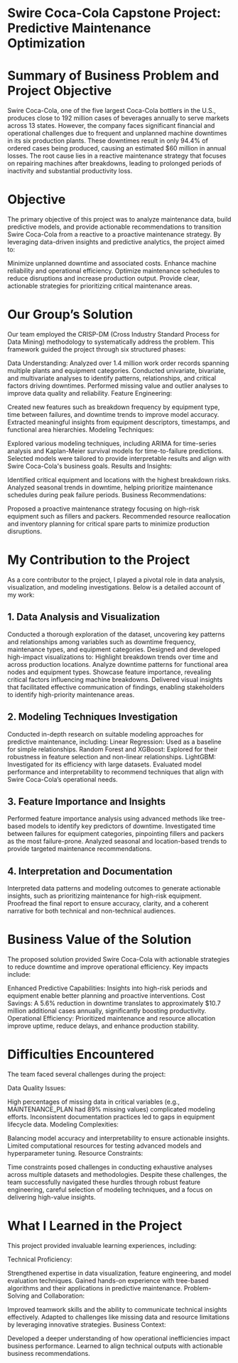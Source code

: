 
# Swire Coca-Cola Capstone Project: Predictive Maintenance Optimization

# Summary of Business Problem and Project Objective
Swire Coca-Cola, one of the five largest Coca-Cola bottlers in the U.S., produces close to 192 million cases of beverages annually to serve markets across 13 states. However, the company faces significant financial and operational challenges due to frequent and unplanned machine downtimes in its six production plants. These downtimes result in only 94.4% of ordered cases being produced, causing an estimated $60 million in annual losses. The root cause lies in a reactive maintenance strategy that focuses on repairing machines after breakdowns, leading to prolonged periods of inactivity and substantial productivity loss.

# Objective
The primary objective of this project was to analyze maintenance data, build predictive models, and provide actionable recommendations to transition Swire Coca-Cola from a reactive to a proactive maintenance strategy. By leveraging data-driven insights and predictive analytics, the project aimed to:

Minimize unplanned downtime and associated costs.
Enhance machine reliability and operational efficiency.
Optimize maintenance schedules to reduce disruptions and increase production output.
Provide clear, actionable strategies for prioritizing critical maintenance areas.

# Our Group’s Solution
Our team employed the CRISP-DM (Cross Industry Standard Process for Data Mining) methodology to systematically address the problem. This framework guided the project through six structured phases:

Data Understanding:
Analyzed over 1.4 million work order records spanning multiple plants and equipment categories.
Conducted univariate, bivariate, and multivariate analyses to identify patterns, relationships, and critical factors driving downtimes.
Performed missing value and outlier analyses to improve data quality and reliability.
Feature Engineering:

Created new features such as breakdown frequency by equipment type, time between failures, and downtime trends to improve model accuracy.
Extracted meaningful insights from equipment descriptors, timestamps, and functional area hierarchies.
Modeling Techniques:

Explored various modeling techniques, including ARIMA for time-series analysis and Kaplan-Meier survival models for time-to-failure predictions.
Selected models were tailored to provide interpretable results and align with Swire Coca-Cola's business goals.
Results and Insights:

Identified critical equipment and locations with the highest breakdown risks.
Analyzed seasonal trends in downtime, helping prioritize maintenance schedules during peak failure periods.
Business Recommendations:

Proposed a proactive maintenance strategy focusing on high-risk equipment such as fillers and packers.
Recommended resource reallocation and inventory planning for critical spare parts to minimize production disruptions.

# My Contribution to the Project
As a core contributor to the project, I played a pivotal role in data analysis, visualization, and modeling investigations. Below is a detailed account of my work:

## 1. Data Analysis and Visualization
Conducted a thorough exploration of the dataset, uncovering key patterns and relationships among variables such as downtime frequency, maintenance types, and equipment categories.
Designed and developed high-impact visualizations to:
Highlight breakdown trends over time and across production locations.
Analyze downtime patterns for functional area nodes and equipment types.
Showcase feature importance, revealing critical factors influencing machine breakdowns.
Delivered visual insights that facilitated effective communication of findings, enabling stakeholders to identify high-priority maintenance areas.
## 2. Modeling Techniques Investigation
Conducted in-depth research on suitable modeling approaches for predictive maintenance, including:
Linear Regression: Used as a baseline for simple relationships.
Random Forest and XGBoost: Explored for their robustness in feature selection and non-linear relationships.
LightGBM: Investigated for its efficiency with large datasets.
Evaluated model performance and interpretability to recommend techniques that align with Swire Coca-Cola’s operational needs.
## 3. Feature Importance and Insights
Performed feature importance analysis using advanced methods like tree-based models to identify key predictors of downtime.
Investigated time between failures for equipment categories, pinpointing fillers and packers as the most failure-prone.
Analyzed seasonal and location-based trends to provide targeted maintenance recommendations.
## 4. Interpretation and Documentation
Interpreted data patterns and modeling outcomes to generate actionable insights, such as prioritizing maintenance for high-risk equipment.
Proofread the final report to ensure accuracy, clarity, and a coherent narrative for both technical and non-technical audiences.


# Business Value of the Solution
The proposed solution provided Swire Coca-Cola with actionable strategies to reduce downtime and improve operational efficiency. Key impacts include:

Enhanced Predictive Capabilities: Insights into high-risk periods and equipment enable better planning and proactive interventions.
Cost Savings: A 5.6% reduction in downtime translates to approximately $10.7 million additional cases annually, significantly boosting productivity.
Operational Efficiency: Prioritized maintenance and resource allocation improve uptime, reduce delays, and enhance production stability.


# Difficulties Encountered
The team faced several challenges during the project:

Data Quality Issues:

High percentages of missing data in critical variables (e.g., MAINTENANCE_PLAN had 89% missing values) complicated modeling efforts.
Inconsistent documentation practices led to gaps in equipment lifecycle data.
Modeling Complexities:

Balancing model accuracy and interpretability to ensure actionable insights.
Limited computational resources for testing advanced models and hyperparameter tuning.
Resource Constraints:

Time constraints posed challenges in conducting exhaustive analyses across multiple datasets and methodologies.
Despite these challenges, the team successfully navigated these hurdles through robust feature engineering, careful selection of modeling techniques, and a focus on delivering high-value insights.

# What I Learned in the Project
This project provided invaluable learning experiences, including:

Technical Proficiency:

Strengthened expertise in data visualization, feature engineering, and model evaluation techniques.
Gained hands-on experience with tree-based algorithms and their applications in predictive maintenance.
Problem-Solving and Collaboration:

Improved teamwork skills and the ability to communicate technical insights effectively.
Adapted to challenges like missing data and resource limitations by leveraging innovative strategies.
Business Context:

Developed a deeper understanding of how operational inefficiencies impact business performance.
Learned to align technical outputs with actionable business recommendations.
